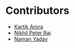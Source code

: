 # Contributors

- [Kartik Arora](http://chipset95.github.io)
- [Nikhil Peter Raj](https://github.com/hav3n)
- [Naman Yadav](https://github.com/namanyadav12)
